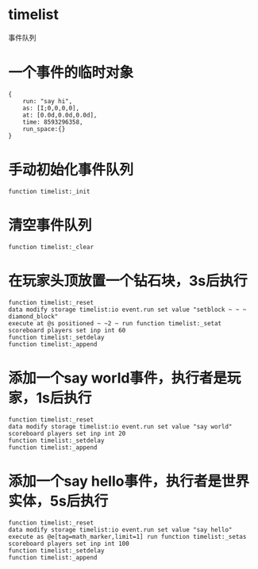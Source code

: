 # timelist

事件队列

# 一个事件的临时对象

```
{
	run: "say hi",
	as: [I;0,0,0,0],
	at: [0.0d,0.0d,0.0d],
	time: 8593296358,
	run_space:{}
}
```

# 手动初始化事件队列

```
function timelist:_init
```

# 清空事件队列

```
function timelist:_clear
```

# 在玩家头顶放置一个钻石块，3s后执行

```
function timelist:_reset
data modify storage timelist:io event.run set value "setblock ~ ~ ~ diamond_block"
execute at @s positioned ~ ~2 ~ run function timelist:_setat
scoreboard players set inp int 60
function timelist:_setdelay
function timelist:_append
```

# 添加一个say world事件，执行者是玩家，1s后执行

```
function timelist:_reset
data modify storage timelist:io event.run set value "say world"
scoreboard players set inp int 20
function timelist:_setdelay
function timelist:_append
```

# 添加一个say hello事件，执行者是世界实体，5s后执行

```
function timelist:_reset
data modify storage timelist:io event.run set value "say hello"
execute as @e[tag=math_marker,limit=1] run function timelist:_setas
scoreboard players set inp int 100
function timelist:_setdelay
function timelist:_append
```